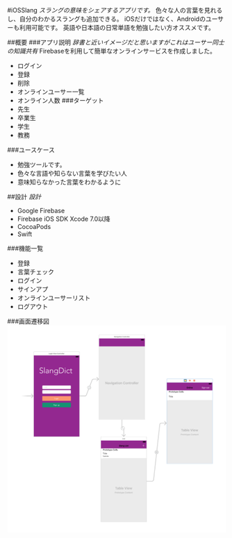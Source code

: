 #iOSSlang
_スラングの意味をシェアするアプリです。_
色々な人の言葉を見れるし、自分のわかるスラングも追加できる。
iOSだけではなく、Androidのユーサーも利用可能です。
英語や日本語の日常単語を勉強したい方オススメです。

##概要
###アプリ説明
_辞書と近いイメージだと思いますがこれはユーサー同士の知識共有_
Firebaseを利用して簡単なオンラインサービスを作成しました。
- ログイン
- 登録
- 削除
- オンラインユーサー一覧
- オンライン人数
###ターゲット
- 先生
- 卒業生
- 学生
- 教務

###ユースケース
- 勉強ツールです。
- 色々な言語や知らない言葉を学びたい人
- 意味知らなかった言葉をわかるように

##設計
_設計_
- Google Firebase
- Firebase iOS SDK Xcode 7.0以降
- CocoaPods
- Swift

###機能一覧
- 登録
- 言葉チェック
- ログイン
- サインアプ
- オンラインユーサーリスト
- ログアウト

###画面遷移図
![画面遷移図](https://github.com/n1ck0g0m3z/iOSSlang/blob/n1ck0g0m3z/%E3%82%B9%E3%82%AF%E3%83%AA%E3%83%BC%E3%83%B3%E3%82%B7%E3%83%A7%E3%83%83%E3%83%88%202017-01-21%205.33.05.png)
